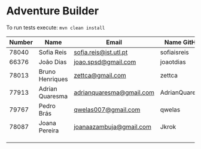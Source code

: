 # Adventure Builder

To run tests execute: `mvn clean install`

|   Number   |          Name           |            Email        |   Name GitHub  | Module(s) |
| ---------- | ----------------------- | ----------------------- | ---------------| --------- |
| 78040      | Sofia Reis              | sofia.reis@ist.utl.pt   | sofiaisreis    | Bank      |
| 66376      | João Dias               | joao.spsd@gmail.com     | joaotdias      | Hotel     |
| 78013      | Bruno Henriques         | zettca@gmail.com        | zettca         | Bank      |
| 77913      | Adrian Quaresma         | adrianquaresma@gmail.com| AdrianQuaresma | Activity  |
| 79767      | Pedro Brás              | qwelas007@gmail.com     | qwelas         | Hotel     |
| 78087      | Joana Pereira           | joanaazambuja@gmail.com |  Jkrok         |Activity   |
|            |                         |                         |                |           |
|            |                         |                         |                |           |
|            |                         |                         |                |           |
 
